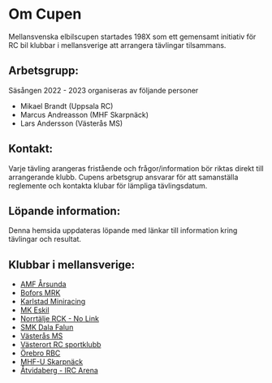 # Om Cupen
Mellansvenska elbilscupen startades 198X som ett gemensamt initiativ för RC bil klubbar i mellansverige att arrangera tävlingar tilsammans.

## Arbetsgrupp:
Säsången 2022 - 2023 organiseras av följande personer
* Mikael Brandt (Uppsala RC)
* Marcus Andreasson (MHF Skarpnäck)
* Lars Andersson (Västerås MS)

## Kontakt:
Varje tävling arangeras fristående och frågor/information bör riktas direkt till arrangerande klubb. Cupens arbetsgrup ansvarar för att samanställa reglemente och kontakta klubar för lämpliga tävlingsdatum.

## Löpande information:
Denna hemsida uppdateras löpande med länkar till information kring tävlingar och resultat.

## Klubbar i mellansverige:
- [AMF Årsunda](http://amfrb.se)
- [Bofors MRK](http://www.boforsmrk.se/)
- [Karlstad Miniracing](https://www.kdmr.se)
- [MK Eskil](https://www.mkeskil.se)
- [Norrtälje RCK - No Link]()
- [SMK Dala Falun](https://idrottonline.se/SMKDalaFalun-Bilsport)
- [Västerås MS](www.vasterasms.se)
- [Västerort RC sportklubb](www.vrcsk.se/)
- [Örebro RBC](https://idrottonline.se/OrebroRadioBilClub-Bilsport)
- [MHF-U Skarpnäck](https://www.skarpnack.nu)
- [Åtvidaberg - IRC Arena](https://www.facebook.com/ircarena)
